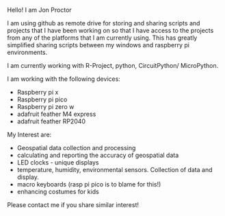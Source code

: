Hello!  I am Jon Proctor

I am using github as remote drive for storing and sharing scripts and projects that I have been working on so that I have access to the projects from any of the platforms that I am currently using.  This has greatly simplified sharing scripts between my windows and raspberry pi environments.

I am currently working with R-Project, python, CircuitPython/ MicroPython.

I am working with the following devices:
- Raspberry pi x
- Raspberry pi pico
- Raspberry pi zero w
- adafruit feather M4 express
- adafruit feather RP2040

My Interest are:
- Geospatial data collection and processing
- calculating and reporting the accuracy of geospatial data
- LED clocks - unique displays
- temperature, humidity, environmental sensors.  Collection of data and display.
- macro keyboards (rasp pi pico is to blame for this!)
- enhancing costumes for kids

Please contact me if you share similar interest!
